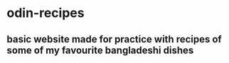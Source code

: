 # odin-recipes

## basic website made for practice with recipes of some of my favourite bangladeshi dishes
